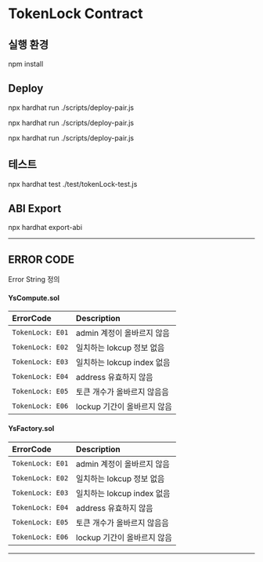 # TokenLock Contract


## 실행 환경
npm install

## Deploy
npx hardhat run ./scripts/deploy-pair.js

npx hardhat run ./scripts/deploy-pair.js

npx hardhat run ./scripts/deploy-pair.js

## 테스트
npx hardhat test ./test/tokenLock-test.js

## ABI Export
npx hardhat export-abi

<hr>

## ERROR CODE

Error String 정의

#### YsCompute.sol

| ErrorCode | Description |
| :--- | :--- |
| `TokenLock: E01` |  admin 계정이 올바르지 않음 |
| `TokenLock: E02` |  일치하는 lokcup 정보 없음 |
| `TokenLock: E03` |  일치하는 lokcup index 없음 |
| `TokenLock: E04` |  address 유효하지 않음 |
| `TokenLock: E05` |  토큰 개수가 올바르지 않음음 |
| `TokenLock: E06` |  lockup 기간이 올바르지 않음 |


#### YsFactory.sol

| ErrorCode | Description |
| :--- | :--- |
| `TokenLock: E01` |  admin 계정이 올바르지 않음 |
| `TokenLock: E02` |  일치하는 lokcup 정보 없음 |
| `TokenLock: E03` |  일치하는 lokcup index 없음 |
| `TokenLock: E04` |  address 유효하지 않음 |
| `TokenLock: E05` |  토큰 개수가 올바르지 않음음 |
| `TokenLock: E06` |  lockup 기간이 올바르지 않음 |
<hr>